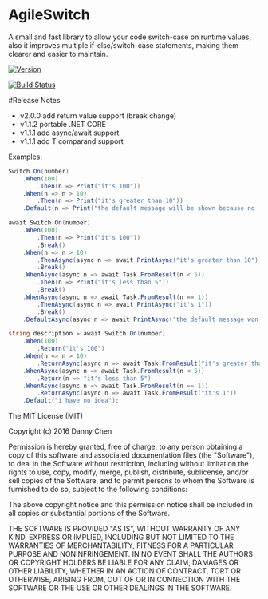 # AgileSwitch
A small and fast library to allow your code switch-case on runtime values, also it improves multiple if-else/switch-case statements, making them clearer and easier to maintain.

[![Version](https://img.shields.io/nuget/v/AgileSwitch.svg)](https://www.nuget.org/packages/AgileSwitch)

[![Build Status](https://travis-ci.org/FDUdannychen/AgileSwitch.svg)](https://travis-ci.org/FDUdannychen/AgileSwitch)

#Release Notes
- v2.0.0 add return value support (break change)
- v1.1.2 portable .NET CORE
- v1.1.1 add async/await support
- v1.1.1 add T comparand support

Examples:
```csharp
Switch.On(number)
    .When(100)
        .Then(n => Print("it's 100"))
    .When(n => n > 10)
        .Then(n => Print("it's greater than 10"))
    .Default(n => Print("the default message will be shown because no .Break() calls"));

await Switch.On(number)
    .When(100)
        .Then(n => Print("it's 100"))
        .Break()
    .When(n => n > 10)
        .ThenAsync(async n => await PrintAsync("it's greater than 10"))
        .Break()
    .WhenAsync(async n => await Task.FromResult(n < 5))
        .Then(n => Print("it's less than 5"))
        .Break()
    .WhenAsync(async n => await Task.FromResult(n == 1))
        .ThenAsync(async n => await PrintAsync("it's 1"))
        .Break()
    .DefaultAsync(async n => await PrintAsync("the default message won't be shown if any previous case meets"));

string description = await Switch.On(number)
    .When(100)
        .Return("it's 100")
    .When(n => n > 10)
        .ReturnAsync(async n => await Task.FromResult("it's greater than 10"))
    .WhenAsync(async n => await Task.FromResult(n < 5))
        .Return(n => "it's less than 5")
    .WhenAsync(async n => await Task.FromResult(n == 1))
        .ReturnAsync(async n => await Task.FromResult("it's 1"))
    .Default("i have no idea");
```



The MIT License (MIT)

Copyright (c) 2016 Danny Chen

Permission is hereby granted, free of charge, to any person obtaining a copy
of this software and associated documentation files (the "Software"), to deal
in the Software without restriction, including without limitation the rights
to use, copy, modify, merge, publish, distribute, sublicense, and/or sell
copies of the Software, and to permit persons to whom the Software is
furnished to do so, subject to the following conditions:

The above copyright notice and this permission notice shall be included in all
copies or substantial portions of the Software.

THE SOFTWARE IS PROVIDED "AS IS", WITHOUT WARRANTY OF ANY KIND, EXPRESS OR
IMPLIED, INCLUDING BUT NOT LIMITED TO THE WARRANTIES OF MERCHANTABILITY,
FITNESS FOR A PARTICULAR PURPOSE AND NONINFRINGEMENT. IN NO EVENT SHALL THE
AUTHORS OR COPYRIGHT HOLDERS BE LIABLE FOR ANY CLAIM, DAMAGES OR OTHER
LIABILITY, WHETHER IN AN ACTION OF CONTRACT, TORT OR OTHERWISE, ARISING FROM,
OUT OF OR IN CONNECTION WITH THE SOFTWARE OR THE USE OR OTHER DEALINGS IN THE
SOFTWARE.
